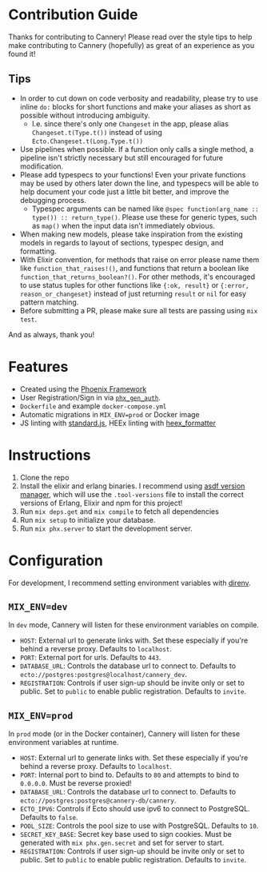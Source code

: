 # Contribution Guide

Thanks for contributing to Cannery! Please read over the style tips to help make
contributing to Cannery (hopefully) as great of an experience as you found it!

## Tips

- In order to cut down on code verbosity and readability, please try to use
  inline `do:` blocks for short functions and make your aliases as short as
  possible without introducing ambiguity.
  - I.e. since there's only one `Changeset` in the app, please alias
    `Changeset.t(Type.t())` instead of using `Ecto.Changeset.t(Long.Type.t())`
- Use pipelines when possible. If a function only calls a single method, a
  pipeline isn't strictly necessary but still encouraged for future
  modification.
- Please add typespecs to your functions! Even your private functions may be
  used by others later down the line, and typespecs will be able to help
  document your code just a little bit better, and improve the debugging
  process.
  - Typespec arguments can be named like `@spec function(arg_name :: type()) ::
    return_type()`. Please use these for generic types, such as `map()` when the
    input data isn't immediately obvious.
- When making new models, please take inspiration from the existing models in
  regards to layout of sections, typespec design, and formatting.
- With Elixir convention, for methods that raise on error please name them like
  `function_that_raises!()`, and functions that return a boolean like
  `function_that_returns_boolean?()`. For other methods, it's encouraged to use
  status tuples for other functions like `{:ok, result}` or `{:error,
  reason_or_changeset}` instead of just returning `result` or `nil` for easy
  pattern matching.
- Before submitting a PR, please make sure all tests are passing using `mix test`.

And as always, thank you!

# Features

- Created using the [Phoenix Framework](https://www.phoenixframework.org)
- User Registration/Sign in via [`phx_gen_auth`](https://hexdocs.pm/phx_gen_auth/).
- `Dockerfile` and example `docker-compose.yml`
- Automatic migrations in `MIX_ENV=prod` or Docker image
- JS linting with [standard.js](https://standardjs.com), HEEx linting with
  [heex_formatter](https://github.com/feliperenan/heex_formatter)

# Instructions

1. Clone the repo
1. Install the elixir and erlang binaries. I recommend using [asdf version
   manager](https://asdf-vm.com/guide/getting-started.html#_1-install-dependencies),
   which will use the `.tool-versions` file to install the correct versions of
   Erlang, Elixir and npm for this project!
1. Run `mix deps.get` and `mix compile` to fetch all dependencies
1. Run `mix setup` to initialize your database.
1. Run `mix phx.server` to start the development server.

# Configuration

For development, I recommend setting environment variables with [direnv](https://direnv.net).

## `MIX_ENV=dev`

In `dev` mode, Cannery will listen for these environment variables on compile.

- `HOST`: External url to generate links with. Set these especially if you're
  behind a reverse proxy. Defaults to `localhost`.
- `PORT`: External port for urls. Defaults to `443`.
- `DATABASE_URL`: Controls the database url to connect to. Defaults to
  `ecto://postgres:postgres@localhost/cannery_dev`.
- `REGISTRATION`: Controls if user sign-up should be invite only or set to public. Set to `public` to enable public registration. Defaults to `invite`.

## `MIX_ENV=prod`

In `prod` mode (or in the Docker container), Cannery will listen for these environment variables at runtime.

- `HOST`: External url to generate links with. Set these especially if you're
  behind a reverse proxy. Defaults to `localhost`.
- `PORT`: Internal port to bind to. Defaults to `80` and attempts to bind to
  `0.0.0.0`. Must be reverse proxied!
- `DATABASE_URL`: Controls the database url to connect to. Defaults to
  `ecto://postgres:postgres@cannery-db/cannery`.
- `ECTO_IPV6`: Controls if Ecto should use ipv6 to connect to PostgreSQL.
  Defaults to `false`.
- `POOL_SIZE`: Controls the pool size to use with PostgreSQL. Defaults to `10`.
- `SECRET_KEY_BASE`: Secret key base used to sign cookies. Must be generated
  with `mix phx.gen.secret` and set for server to start.
- `REGISTRATION`: Controls if user sign-up should be invite only or set to public. Set to `public` to enable public registration. Defaults to `invite`.
